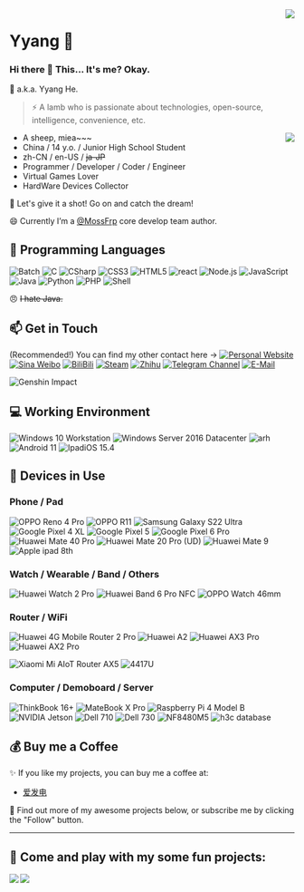 <img align="right" src="https://github-readme-stats.vercel.app/api?username=Yyang888&show_icons=true&hide_border=true&icon_color=000&title_color=000&include_all_commits_disable=false&custom_title=Mie~&count_private=true">

# Yyang 🔭

### Hi there 👋 This... It's me? Okay.

💬 a.k.a. Yyang He.
> ⚡ A lamb who is passionate about technologies, open-source, intelligence, convenience, etc.

<img align="right" src="https://github-readme-stats.vercel.app/api/top-langs?username=Yyang888&hide_border=true&title_color=000&layout=compact">

- A sheep, miea~~~
- China / 14 y.o. / Junior High School Student
- zh-CN / en-US / ~~ja-JP~~
- Programmer / Developer / Coder / Engineer
- Virtual Games Lover
- HardWare Devices Collector

💖 Let's give it a shot! Go on and catch the dream!

😄 Currently I’m a [@MossFrp](https://github.com/MossFrp) core develop team author.

## 🌱 Programming Languages

![Batch](https://img.shields.io/badge/-Batch-4d4d4d?style=flat-square&logo=windows%20terminal&logoColor=fff)
![C](https://img.shields.io/badge/-C-a8b9cc?style=flat-square&logo=C&logoColor=fff)
![CSharp](https://img.shields.io/badge/-CSharp-a8b9cc?style=flat-square&logo=Csharp&logoColor=fff)
![CSS3](https://img.shields.io/badge/-CSS3-1572b6?style=flat-square&logo=CSS3&labelColor=1572b6)
![HTML5](https://img.shields.io/badge/-HTML5-e34f26?style=flat-square&logo=HTML5&logoColor=fff)
![react](https://img.shields.io/badge/-React-4eaa25?style=flat-square&logo=react&logoColor=fff)
![Node.js](https://img.shields.io/badge/-Node.js-339933?style=flat-square&logo=Node.js&logoColor=fff)
![JavaScript](https://img.shields.io/badge/-JavaScript-f7df1e?style=flat-square&logo=JavaScript&labelColor=f7df1e&logoColor=000)
![Java](https://img.shields.io/badge/-Java-007396?style=flat-square&logo=Java&logoColor=fff)
![Python](https://img.shields.io/badge/-Python-3776ab?style=flat-square&logo=python&logoColor=fff)
![PHP](https://img.shields.io/badge/-PHP-777bb4?style=flat-square&logo=PHP&logoColor=fff)
![Shell](https://img.shields.io/badge/-Shell-4eaa25?style=flat-square&logo=gnu%20bash&logoColor=fff)

😠 ~~I hate Java.~~

## 📫 Get in Touch

(Recommended!) You can find my other contact here -> [![Personal Website](https://img.shields.io/badge/-Yang's%20Sheep%20Fold-ff6550?style=flat-square&logo=AddThis&logoColor=white&labelColor=ff6550)](https://www.jinguanzj.com/)
[![Sina Weibo](https://img.shields.io/badge/-Yyang-e6162d?style=flat-square&logo=sina-weibo&logoColor=white&labelColor=e6162d)](hhttps://weibo.com/6522469082/)
[![BiliBili](https://img.shields.io/badge/-Yyang-00a1d6?style=flat-square&logo=bilibili&logoColor=fff)](https://space.bilibili.com/498424665)
[![Steam](https://img.shields.io/badge/-yang_123-000000?style=flat-square&logo=steam&logoColor=white&labelColor=000000)](https://steamcommunity.com/id/mlgmxyysd)
[![Zhihu](https://img.shields.io/badge/-Yyang-0e88eB?style=flat-square&logo=zhihu&logoColor=fff)](https://zhihu.com/people/Yyang)
[![Telegram Channel](https://img.shields.io/badge/-t.me/He_Yyang-3db6f1?style=flat-square&logo=Telegram&logoColor=2ca5e0)](https://t.me/He_Yyang)
[![E-Mail](https://img.shields.io/badge/-Yyang@jinguanzj.com-168de2?style=flat-square&logo=mail.ru&logoColor=white&labelColor=168de2)](mailto:Yyang_at_jinguanzj.com)



![Genshin Impact](https://genshin-card.himiku.com/0,1,2,3,6,14/294808107.png)

## 💻 Working Environment

![Windows 10 Workstation](https://img.shields.io/badge/Windows%2010%20WorkStation-00adef?style=flat-square&logo=windows&logoColor=ffffff)
![Windows Server 2016 Datacenter](https://img.shields.io/badge/Windows%20Server%202016%20Datacenter-00adef?style=flat-square&logo=windows&logoColor=ffffff)
![arh](https://img.shields.io/badge/ArchLinux%202022.5-dd4814?style=flat-square&logo=archlinux&logoColor=ffffff)
![Android 11](https://img.shields.io/badge/Android%2011-3ddc84?style=flat-square&logo=android&logoColor=ffffff)
![IpadiOS 15.4](https://img.shields.io/badge/iPadOS%2015.4-000000?style=flat-square&logo=iOS&logoColor=ffffff)

## 📱 Devices in Use

### Phone / Pad

![OPPO Reno 4 Pro](https://img.shields.io/badge/OPPO%20Reno%204%20Pro-0f743d?style=flat-square)
![OPPO R11](https://img.shields.io/badge/OPPO%20R11-0f743d?style=flat-square)
![Samsung Galaxy S22 Ultra](https://img.shields.io/badge/Samsung%20Galaxy%20S22%20Ultra-1428a0?style=flat-square&logo=samsung&logoColor=ffffff)
![Google Pixel 4 XL](https://img.shields.io/badge/Google%20Pixel%204%20XL-4285f4?style=flat-square&logo=google&logoColor=ffffff)
![Google Pixel 5](https://img.shields.io/badge/Google%20Pixel%205-4285f4?style=flat-square&logo=google&logoColor=ffffff)
![Google Pixel 6 Pro](https://img.shields.io/badge/Google%20Pixel%206%20Pro-4285f4?style=flat-square&logo=google&logoColor=ffffff)
![Huawei Mate 40 Pro](https://img.shields.io/badge/Huawei%20Mate%2040%20Pro-ff0000?style=flat-square&logo=huawei&logoColor=ffffff)
![Huawei Mate 20 Pro (UD)](https://img.shields.io/badge/Huawei%20Mate%2020%20Pro%20(UD)-ff0000?style=flat-square&logo=huawei&logoColor=ffffff)
![Huawei Mate 9](https://img.shields.io/badge/Huawei%20Mate%209-ff0000?style=flat-square&logo=huawei&logoColor=ffffff)
![Apple ipad 8th](https://img.shields.io/badge/Apple%20iPad%208th-a2aaad?style=flat-square&logo=apple&logoColor=ffffff)

### Watch / Wearable / Band / Others

![Huawei Watch 2 Pro](https://img.shields.io/badge/Huawei%20Watch%202%20Pro-ff0000?style=flat-square&logo=huawei&logoColor=ffffff)
![Huawei Band 6 Pro NFC](https://img.shields.io/badge/Huawei%20Band%206%20Pro-ff0000?style=flat-square&logo=huawei&logoColor=ffffff)
![OPPO Watch 46mm](https://img.shields.io/badge/OPPO%20Watch%2046mm-0f743d?style=flat-square)

### Router / WiFi

![Huawei 4G Mobile Router 2 Pro](https://img.shields.io/badge/Huawei%204G%20Mobile%20Router%202%20Pro-ff0000?style=flat-square&logo=huawei&logoColor=ffffff)
![Huawei A2 ](https://img.shields.io/badge/Huawei%20A2-ff0000?style=flat-square&logo=huawei&logoColor=ffffff)
![Huawei AX3 Pro ](https://img.shields.io/badge/Huawei%20AX3%20Pro-ff0000?style=flat-square&logo=huawei&logoColor=ffffff)
![Huawei AX2 Pro ](https://img.shields.io/badge/Huawei%20AX2%20Pro-ff0000?style=flat-square&logo=huawei&logoColor=ffffff)

![Xiaomi Mi AIoT Router AX5](https://img.shields.io/badge/Xiaomi%20Mi%20AIoT%20Router%20AX5-fd4900?style=flat-square&logo=xiaomi&logoColor=ffffff)
![4417U](https://img.shields.io/badge/Intel%20Pentium%204417U-00DBB8?style=flat-square)

### Computer / Demoboard / Server

![ThinkBook 16+](https://img.shields.io/badge/Lenovo%20ThinkBook%2016+-0071c5?style=flat-square&logo=lenovo&logoColor=ffffff)
![MateBook X Pro](https://img.shields.io/badge/Huawei%20Matebook%20X%20Pro-0071c5?style=flat-square&logo=huawei&logoColor=ffffff)
![Raspberry Pi 4 Model B](https://img.shields.io/badge/Raspberry%20Pi%204%20Model%20B-a22846?style=flat-square&logo=raspberry%20pi&logoColor=ffffff)
![NVIDIA Jetson](https://img.shields.io/badge/NVIDA%20Jetson%20Nano%20Model-a22846?style=flat-square&logo=nvida%20pi&logoColor=ffffff)
![Dell 710](https://img.shields.io/badge/Dell%20BMC%20710-a22846?style=flat-square&logo=dell%20pi&logoColor=ffffff)
![Dell 730](https://img.shields.io/badge/Dell%20BMC%20730-a22846?style=flat-square&logo=dell%20pi&logoColor=ffffff)
![NF8480M5](https://img.shields.io/badge/Inspur%20NF8480M5-a22846?style=flat-square&logo=inspur%20pi&logoColor=ffffff)
![h3c database](https://img.shields.io/badge/H3C&HPE%20Primera%20600-a22846?style=flat-square&logo=h3c%20pi&logoColor=ffffff)

## 💰 Buy me a Coffee

✨ If you like my projects, you can buy me a coffee at:

 - [爱发电](https://afdian.net/@Yyang)

🤔 Find out more of my awesome projects below, or subscribe me by clicking the "Follow" button.

----

## 👯 Come and play with my some fun projects:

<a href="Steal back the coins you gave to the lord(">
  <img align="left" src="https://github-readme-stats.vercel.app/api/pin/?username=Yyang888&repo=BiliBili_Coins&show_owner=true" />
</a>

<a href="Use opencv2 to recognize human movements to operate low-iron parkour">
  <img align="left" src="https://github-readme-stats.vercel.app/api/pin/?username=Yyang888&repo=underground_subway&show_owner=true" />
</a>
